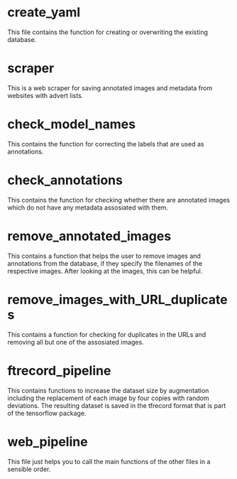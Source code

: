 # create_yaml
This file contains the function for creating or overwriting the existing database.

# scraper
This is a web scraper for saving annotated images and metadata from websites with advert lists.

# check_model_names
This contains the function for correcting the labels that are used as annotations.

# check_annotations
This contains the function for checking whether there are annotated images which do not have any metadata assosiated with them.

# remove_annotated_images
This contains a function that helps the user to remove images and annotations from the database, if they specify the filenames of the respective images. After looking at the images, this can be helpful.

# remove_images_with_URL_duplicates
This contains a function for checking for duplicates in the URLs and removing all but one of the assosiated images.

# ftrecord_pipeline
This contains functions to increase the dataset size by augmentation including the replacement of each image by four copies with random deviations. The resulting dataset is saved in the tfrecord format that is part of the tensorflow package.

# web_pipeline
This file just helps you to call the main functions of the other files in a sensible order.
